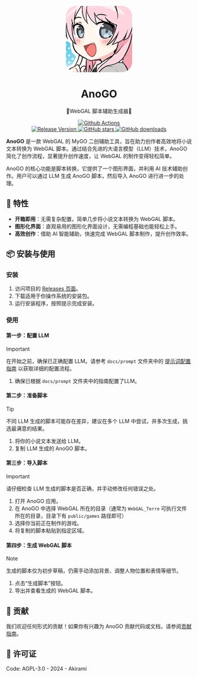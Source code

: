 <p align="center">
  <a href="https://github.com/A-kirami/anogo">
    <img src="./public/anogo.webp" alt="AnoGO Logo" width="180">
  </a>
</p>

<div align="center">

# AnoGO

🍬WebGAL 脚本辅助生成器🍬

</div>

<p align="center">
  <a href="https://github.com/A-kirami/anogo/actions/workflows/build.yml" target="__blank">
    <img src="https://github.com/A-kirami/anogo/actions/workflows/build.yml/badge.svg?branch=main&event=push"
      alt="Github Actions">
  </a>
  <br />
  <a href="https://github.com/A-kirami/anogo/releases/latest" target="__blank">
    <img
      src="https://img.shields.io/github/v/release/A-kirami/anogo?include_prereleases&&color=70aeff&style=social"
      alt="Release Version">
  </a>
  <a href="https://github.com/A-kirami/anogo/stargazers" target="__blank">
    <img alt="GitHub stars" src="https://img.shields.io/github/stars/A-kirami/anogo?style=social">
  </a>
  <a href="https://github.com/A-kirami/anogo/releases" target="__blank">
    <img alt="GitHub downloads"
      src="https://img.shields.io/github/downloads/A-kirami/anogo/total?style=social">
  </a>
</p>

**AnoGO** 是一款 WebGAL 的 MyGO 二创辅助工具，旨在助力创作者高效地将小说文本转换为 WebGAL 脚本。通过结合先进的大语言模型（LLM）技术，AnoGO 简化了创作流程，显著提升创作速度，让 WebGAL 的制作变得轻松简单。

AnoGO 的核心功能是脚本转换，它提供了一个图形界面，并利用 AI 技术辅助创作。用户可以通过 LLM 生成 AnoGO 脚本，然后导入 AnoGO 进行进一步的处理。

## 🌟 特性

- **开箱即用**：无需复杂配置，简单几步将小说文本转换为 WebGAL 脚本。
- **图形化界面**：直观易用的图形化界面设计，无需编程基础也能轻松上手。
- **高效创作**：借助 AI 智能辅助，快速完成 WebGAL 脚本制作，提升创作效率。

## 📦 安装与使用

### 安装

1. 访问项目的 [Releases 页面](https://github.com/A-kirami/anogo/releases/latest)。
2. 下载适用于你操作系统的安装包。
3. 运行安装程序，按照提示完成安装。

### 使用

#### 第一步：配置 LLM

> [!IMPORTANT]
> 在开始之前，确保已正确配置 LLM。请参考 `docs/prompt` 文件夹中的 [提示词配置指南](https://github.com/A-kirami/anogo/tree/main/docs/prompt) 以获取详细的配置流程。

1. 确保已根据 `docs/prompt` 文件夹中的指南配置了LLM。

#### 第二步：准备脚本

> [!TIP]
> 不同 LLM 生成的脚本可能存在差异，建议在多个 LLM 中尝试，并多次生成，挑选最满意的结果。

1. 将你的小说文本发送给 LLM。
2. 复制 LLM 生成的 AnoGO 脚本。

#### 第三步：导入脚本

> [!IMPORTANT]
> 请仔细检查 LLM 生成的脚本是否正确，并手动修改任何错误之处。

1. 打开 AnoGO 应用。
2. 在 AnoGO 中选择 WebGAL 所在的目录（通常为 `WebGAL_Terre` 可执行文件所在的目录，目录下有 `public/games` 路径即可）
3. 选择你当前正在制作的游戏。
4. 将复制的脚本粘贴到指定区域。

#### 第四步：生成 WebGAL 脚本

> [!NOTE]
> 生成的脚本仅为初步草稿，仍需手动添加背景、调整人物位置和表情等细节。

1. 点击“生成脚本”按钮。
2. 导出并查看生成的 WebGAL 脚本。

## 🤝 贡献

我们欢迎任何形式的贡献！如果你有兴趣为 AnoGO 贡献代码或文档，请参阅[贡献指南](./.github/CONTRIBUTING.md)。

## 📄 许可证

Code: AGPL-3.0 - 2024 - Akirami
